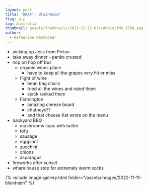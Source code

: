 ```yaml
---
layout: post
title: "DRAFT: Bleinheim"
flag: 🇳🇿
tag: Australia
thumbnail: assets/thumbnails/2022-11-11-bleinheim/IMG_1734.jpg
author:
  - Katherine Nammacher
---
```


- picking up Jess from Picton
- take away dinner - panko crusted
- hop on hop off bus
  - organic wines place
    - have to keep all the grapes very hit or miss
  - flight of wine
    - bean bag chairs
    - tried all the wines and rated them
    - stack ranked them
  - Farmington
    - amazing cheese board
    - chutneys??
    - and that cheese Kat wrote on the menu
- backyard BBQ
  - mushrooms caps with butter
  - tofu
  - sausage
  - eggplant
  - zucchini
  - onions
  - asparagus
- fireworks after sunset
- whare house stop for extremely warm socks

{% include image-gallery.html folder="/assets/images/2022-11-11-bleinheim" %}
